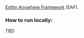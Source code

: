 [Entity Anywhere Framework](https://github.com/rhyous/entityanywhere) (EAF).

### How to run locally:
TBD
